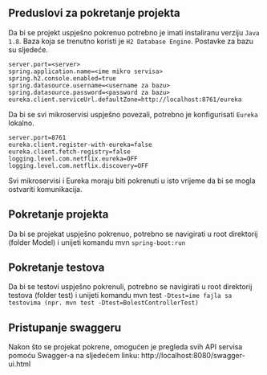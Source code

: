 ## Preduslovi za pokretanje projekta
Da bi se projekt uspješno pokrenuo potrebno je imati instaliranu verziju `Java 1.8`. Baza koja se trenutno koristi je `H2 Database Engine`. Postavke za bazu su sljedeće.
```
server.port=<server>
spring.application.name=<ime mikro servisa>
spring.h2.console.enabled=true
spring.datasource.username=<username za bazu>
spring.datasource.password=<password za bazu>
eureka.client.serviceUrl.defaultZone=http://localhost:8761/eureka

```
Da bi se svi mikroservisi uspješno povezali, potrebno je konfigurisati `Eureka` lokalno.
```
server.port=8761
eureka.client.register-with-eureka=false
eureka.client.fetch-registry=false
logging.level.com.netflix.eureka=OFF
logging.level.com.netflix.discovery=OFF
```

Svi mikroservisi i Eureka moraju biti pokrenuti u isto vrijeme da bi se mogla ostvariti komunikacija.

## Pokretanje projekta
Da bi se projekat uspješno pokrenuo, potrebno se navigirati u root direktorij (folder Model) i unijeti komandu mvn `spring-boot:run`

## Pokretanje testova
Da bi se testovi uspješno pokrenuli, potrebno se navigirati u root direktorij testova (folder test) i unijeti komandu mvn test `-Dtest=ime fajla sa testovima (npr. mvn test -Dtest=BolestControllerTest)`

## Pristupanje swaggeru
Nakon što se projekat pokrene, omogućen je pregleda svih API servisa pomoću Swagger-a na sljedećem linku: http://localhost:8080/swagger-ui.html

